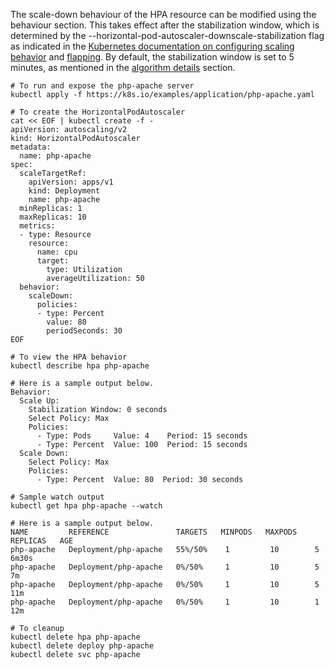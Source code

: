 The scale-down behaviour of the HPA resource can be modified using the behaviour section. This takes effect after the stabilization window, which is determined by the --horizontal-pod-autoscaler-downscale-stabilization flag as indicated in the [Kubernetes documentation on configuring scaling behavior](https://kubernetes.io/docs/tasks/run-application/horizontal-pod-autoscale/#configurable-scaling-behavior) and [flapping](https://kubernetes.io/docs/tasks/run-application/horizontal-pod-autoscale/#flapping). By default, the stabilization window is set to 5 minutes, as mentioned in the [algorithm details](https://kubernetes.io/docs/tasks/run-application/horizontal-pod-autoscale/#algorithm-details) section.

```
# To run and expose the php-apache server
kubectl apply -f https://k8s.io/examples/application/php-apache.yaml

# To create the HorizontalPodAutoscaler
cat << EOF | kubectl create -f -
apiVersion: autoscaling/v2
kind: HorizontalPodAutoscaler
metadata:
  name: php-apache
spec:
  scaleTargetRef:
    apiVersion: apps/v1
    kind: Deployment
    name: php-apache
  minReplicas: 1
  maxReplicas: 10
  metrics:
  - type: Resource
    resource:
      name: cpu
      target:
        type: Utilization
        averageUtilization: 50
  behavior:
    scaleDown:
      policies:
      - type: Percent
        value: 80
        periodSeconds: 30
EOF
```

```
# To view the HPA behavior
kubectl describe hpa php-apache

# Here is a sample output below.
Behavior:
  Scale Up:
    Stabilization Window: 0 seconds
    Select Policy: Max
    Policies:
      - Type: Pods     Value: 4    Period: 15 seconds
      - Type: Percent  Value: 100  Period: 15 seconds
  Scale Down:
    Select Policy: Max
    Policies:
      - Type: Percent  Value: 80  Period: 30 seconds
```

```
# Sample watch output
kubectl get hpa php-apache --watch

# Here is a sample output below.
NAME         REFERENCE               TARGETS   MINPODS   MAXPODS   REPLICAS   AGE
php-apache   Deployment/php-apache   55%/50%    1         10        5          6m30s
php-apache   Deployment/php-apache   0%/50%     1         10        5          7m
php-apache   Deployment/php-apache   0%/50%     1         10        5          11m
php-apache   Deployment/php-apache   0%/50%     1         10        1          12m
```

```
# To cleanup
kubectl delete hpa php-apache
kubectl delete deploy php-apache
kubectl delete svc php-apache
```
